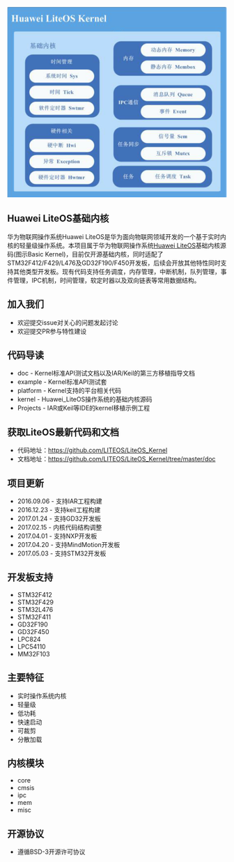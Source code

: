 ![](./doc/meta/kernelapi/basicframe.png)
## Huawei LiteOS基础内核
华为物联网操作系统Huawei LiteOS是华为面向物联网领域开发的一个基于实时内核的轻量级操作系统。本项目属于华为物联网操作系统[Huawei LiteOS](http://developer.huawei.com/ict/cn/site-iot/product/liteos)基础内核源码(图示Basic Kernel)，目前仅开源基础内核，同时适配了STM32F412/F429/L476及GD32F190/F450开发板，后续会开放其他特性同时支持其他类型开发板。现有代码支持任务调度，内存管理，中断机制，队列管理，事件管理，IPC机制，时间管理，软定时器以及双向链表等常用数据结构。

## 加入我们
* 欢迎提交issue对关心的问题发起讨论
* 欢迎提交PR参与特性建设

## 代码导读
* doc - Kernel标准API测试文档以及IAR/Keil的第三方移植指导文档
* example - Kernel标准API测试套
* platform - Kernel支持的平台相关代码
* kernel - Huawei_LiteOS操作系统的基础内核源码
* Projects - IAR或Keil等IDE的kernel移植示例工程

## 获取LiteOS最新代码和文档    
* 代码地址：https://github.com/LITEOS/LiteOS_Kernel
* 文档地址：https://github.com/LITEOS/LiteOS_Kernel/tree/master/doc

## 项目更新
* 2016.09.06 - 支持IAR工程构建 
* 2016.12.23 - 支持keil工程构建
* 2017.01.24 - 支持GD32开发板
* 2017.02.15 - 内核代码结构调整
* 2017.04.01 - 支持NXP开发板
* 2017.04.20 - 支持MindMotion开发板
* 2017.05.03 - 支持STM32开发板

## 开发板支持
* STM32F412
* STM32F429
* STM32L476
* STM32F411
* GD32F190
* GD32F450
* LPC824
* LPC54110
* MM32F103

## 主要特征
* 实时操作系统内核
* 轻量级
* 低功耗
* 快速启动
* 可裁剪
* 分散加载

## 内核模块
* core
* cmsis
* ipc
* mem
* misc

## 开源协议
* 遵循BSD-3开源许可协议

